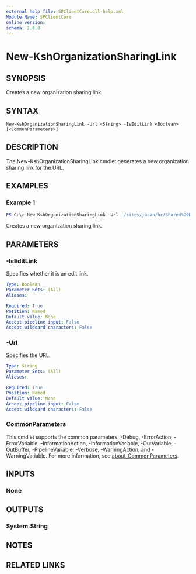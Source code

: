 ```yaml
---
external help file: SPClientCore.dll-help.xml
Module Name: SPClientCore
online version:
schema: 2.0.0
---
```


# New-KshOrganizationSharingLink

## SYNOPSIS
Creates a new organization sharing link.

## SYNTAX

```
New-KshOrganizationSharingLink -Url <String> -IsEditLink <Boolean> [<CommonParameters>]
```

## DESCRIPTION
The New-KshOrganizationSharingLink cmdlet generates a new organization sharing link for the URL.

## EXAMPLES

### Example 1
```powershell
PS C:\> New-KshOrganizationSharingLink -Url '/sites/japan/hr/Shared%20Documents/README.txt' -IsEditLink $true
```

Creates a new organization sharing link.

## PARAMETERS

### -IsEditLink
Specifies whether it is an edit link.

```yaml
Type: Boolean
Parameter Sets: (All)
Aliases:

Required: True
Position: Named
Default value: None
Accept pipeline input: False
Accept wildcard characters: False
```

### -Url
Specifies the URL.

```yaml
Type: String
Parameter Sets: (All)
Aliases:

Required: True
Position: Named
Default value: None
Accept pipeline input: False
Accept wildcard characters: False
```

### CommonParameters
This cmdlet supports the common parameters: -Debug, -ErrorAction, -ErrorVariable, -InformationAction, -InformationVariable, -OutVariable, -OutBuffer, -PipelineVariable, -Verbose, -WarningAction, and -WarningVariable. For more information, see [about_CommonParameters](http://go.microsoft.com/fwlink/?LinkID=113216).

## INPUTS

### None

## OUTPUTS

### System.String

## NOTES

## RELATED LINKS

